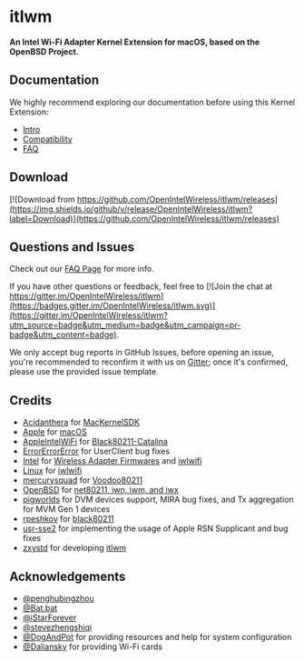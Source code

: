 # itlwm

**An Intel Wi-Fi Adapter Kernel Extension for macOS, based on the OpenBSD Project.**

## Documentation

We highly recommend exploring our documentation before using this Kernel Extension:

- [Intro](https://OpenIntelWireless.github.io/itlwm)
- [Compatibility](https://openintelwireless.github.io/itlwm/Compat)
- [FAQ](https://openintelwireless.github.io/itlwm/FAQ)

## Download

[![Download from https://github.com/OpenIntelWireless/itlwm/releases](https://img.shields.io/github/v/release/OpenIntelWireless/itlwm?label=Download)](https://github.com/OpenIntelWireless/itlwm/releases)

## Questions and Issues

Check out our [FAQ Page](https://openintelwireless.github.io/itlwm/FAQ) for more info.

If you have other questions or feedback, feel free to [![Join the chat at https://gitter.im/OpenIntelWireless/itlwm](https://badges.gitter.im/OpenIntelWireless/itlwm.svg)](https://gitter.im/OpenIntelWireless/itlwm?utm_source=badge&utm_medium=badge&utm_campaign=pr-badge&utm_content=badge).

We only accept bug reports in GitHub Issues, before opening an issue, you're recommended to reconfirm it with us on [Gitter](https://gitter.im/OpenIntelWireless/itlwm); once it's confirmed, please use the provided issue template.

## Credits

- [Acidanthera](https://github.com/acidanthera) for [MacKernelSDK](https://github.com/acidanthera/MacKernelSDK)
- [Apple](https://www.apple.com) for [macOS](https://www.apple.com/macos)
- [AppleIntelWiFi](https://github.com/AppleIntelWiFi) for [Black80211-Catalina](https://github.com/AppleIntelWiFi/Black80211-Catalina)
- [ErrorErrorError](https://github.com/ErrorErrorError) for UserClient bug fixes
- [Intel](https://www.intel.com) for [Wireless Adapter Firmwares](https://www.intel.com/content/www/us/en/support/articles/000005511/network-and-io/wireless.html) and [iwlwifi](https://wireless.wiki.kernel.org/en/users/drivers/iwlwifi)
- [Linux](https://www.kernel.org) for [iwlwifi](https://wireless.wiki.kernel.org/en/users/drivers/iwlwifi)
- [mercurysquad](https://github.com/mercurysquad) for [Voodoo80211](https://github.com/mercurysquad/Voodoo80211)
- [OpenBSD](https://openbsd.org) for [net80211, iwn, iwm, and iwx](https://github.com/openbsd/src)
- [pigworlds](https://github.com/OpenIntelWireless/itlwm/commits?author=pigworlds) for DVM devices support, MIRA bug fixes, and Tx aggregation for MVM Gen 1 devices
- [rpeshkov](https://github.com/rpeshkov) for [black80211](https://github.com/rpeshkov/black80211)
- [usr-sse2](https://github.com/usr-sse2) for implementing the usage of Apple RSN Supplicant and bug fixes
- [zxystd](https://github.com/zxystd) for developing [itlwm](https://github.com/OpenIntelWireless/itlwm)

## Acknowledgements

- [@penghubingzhou](https://github.com/startpenghubingzhou)
- [@Bat.bat](https://github.com/williambj1)
- [@iStarForever](https://github.com/XStar-Dev)
- [@stevezhengshiqi](https://github.com/stevezhengshiqi)
- [@DogAndPot](https://github.com/DogAndPot) for providing resources and help for system configuration
- [@Daliansky](https://github.com/Daliansky) for providing Wi-Fi cards


